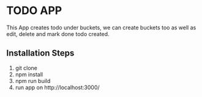 # TODO APP

This App creates todo under buckets, we can create buckets too as well as edit, delete and mark done todo created.

## Installation Steps
1. git clone
2. npm install
3. npm run build
4. run app on http://localhost:3000/



